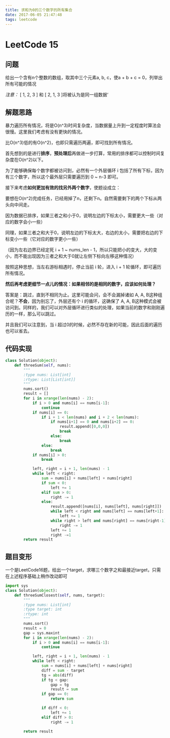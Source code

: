 ```yaml
---
title: 求和为0的三个数字的所有集合
date: 2017-06-05 21:47:48
tags: leetcode
---
```



# LeetCode 15

## 问题

给出一个含有n个整数的数组，取其中三个元素a, b, c，使a + b + c = 0，列举出所有可能的情况

*注意：* [ 1, 2, 3 ] 和 [ 2, 1, 3 ]将被认为是同一组数据‘

## 解题思路

暴力遍历所有情况，将是O(n^3)时间复杂度，当数据量上升到一定程度时算法会很慢。这里我们考虑有没有更快的情况。

比O(n^3)低的有O(n^2)，也即只需遍历两遍，即可找到所有情况。

首先想到的是进行**排序**，**预处理后**再做进一步打算，常用的排序都可以控制时间复杂度在O(n^2)以下。

为了能够确保每个数字都被访问到，必然有一个外层循环 i 包括了所有下标，因为有三个数字，所以这个最外层只需要遍历到 0 ~ n-3 即可。

接下来考虑**如何更加有效的找另外两个数字**，使题设成立：

要想在O(n^2)完成任务，已经用掉了n，还剩下n。自然需要剩下的两个下标从两头向中间走。

因为数据已排序，如果三者之和小于0，说明左边的下标太小，需要更大一些（对应的数字会小一些）

同理，如果三者之和大于0，说明左边的下标太大，右边的太小，需要把右边的下标变小一些（它对应的数字更小一些）

（因为左右边界已经定死 i + 1 ~ nums_len - 1，所以只能把小的变大，大的变小，而不能出现因为三者之和大于0就让左侧下标向左移这种情况）

按照这种思想，当左右游标相遇时，停止当前 i 轮，进入 i + 1 轮循环，即可遍历所有情况。

**然后再考虑更细节一点儿的情况：如果相邻的是相同的数字，应该如何处理？**

答案是：跳过，直到不相同为止。这里可能会问，会不会漏掉诸如 A, A, B这种组合呢？**不会**，因为别忘了，外层还有个 i 的循环，这确保了 A, A, B这种模式会被访问到。同样的，我们可以对外层循环进行类似的处理，如果当前的数字和刚刚遍历的一样，那么可以跳过。

并且我们可以注意到，当 i 超过0的时候，必然不存在新的可能，因此后面的遍历也可以省去。

## 代码实现

```python
class Solution(object):
    def threeSum(self, nums):
        """
        :type nums: List[int]
        :rtype: List[List[int]]
        """
        nums.sort()
        result = []
        for i in xrange(len(nums) - 2):
            if i > 0 and nums[i] == nums[i-1]:
                continue
            if nums[i] == 0:
                if i + 1 < len(nums) and i + 2 < len(nums):
                    if nums[i+1] == 0 and nums[i+2] == 0:
                        result.append([0,0,0])
                        break
                    else:
                        break
                else:
                    break
            if nums[i] > 0:
                break

            left, right = i + 1, len(nums) - 1
            while left < right:
                sum = nums[i] + nums[left] + nums[right]
                if sum < 0:
                    left += 1
                elif sum > 0:
                    right -= 1
                else:
                    result.append([nums[i], nums[left], nums[right]])
                    while left < right and nums[left] == nums[left+1]:
                        left += 1
                    while right > left and nums[right] == nums[right-1]:
                        right -= 1
                    left += 1
                    right -=1
        return result
```

## 题目变形

一个是LeetCode16题，给出一个target，求哪三个数字之和最接近target，只需在上述程序基础上稍作改动即可

```python
import sys
class Solution(object):
    def threeSumClosest(self, nums, target):
        """
        :type nums: List[int]
        :type target: int
        :rtype: int
        """
        nums.sort()
        result = 0
        gap = sys.maxint
        for i in xrange(len(nums) - 2):
            if i > 0 and nums[i] == nums[i-1]:
                continue

            left, right = i + 1, len(nums) - 1
            while left < right:
                sum = nums[i] + nums[left] + nums[right]
                diff = sum - target
                tg = abs(diff)
                if tg < gap:
                    gap = tg
                    result = sum
                if gap == 0:
                    return sum

                if diff < 0:
                    left += 1
                elif diff > 0:
                    right -= 1

        return result
```

